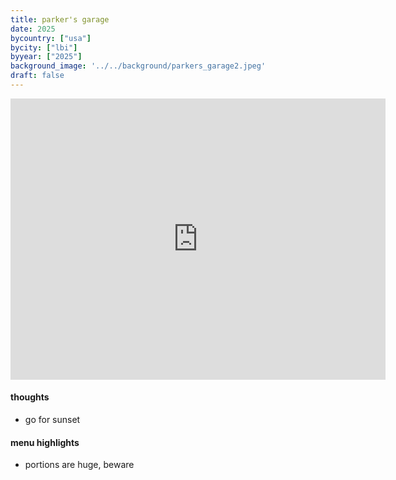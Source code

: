 ```yaml
---
title: parker's garage
date: 2025
bycountry: ["usa"]
bycity: ["lbi"]
byyear: ["2025"]
background_image: '../../background/parkers_garage2.jpeg'
draft: false
---
```


<iframe src="https://www.google.com/maps/embed?pb=!1m18!1m12!1m3!1d3075.704748707343!2d-74.24732442340391!3d39.56626447158898!2m3!1f0!2f0!3f0!3m2!1i1024!2i768!4f13.1!3m3!1m2!1s0x89c1003cf8ce820d%3A0xb91f12afe86156e9!2sParker&#39;s%20Garage%20%26%20Oyster%20Saloon!5e0!3m2!1sen!2sus!4v1761421261862!5m2!1sen!2sus" width="600" height="450" style="border:0;" allowfullscreen="" loading="lazy" referrerpolicy="no-referrer-when-downgrade"></iframe>

#### thoughts

* go for sunset

#### menu highlights

* portions are huge, beware

